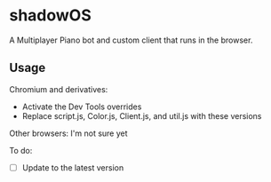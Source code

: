# shadowOS

A Multiplayer Piano bot and custom client that runs in the browser.

## Usage

Chromium and derivatives:
- Activate the Dev Tools overrides
- Replace script.js, Color.js, Client.js, and util.js with these versions

Other browsers:  I'm not sure yet


To do:

- [ ] Update to the latest version
